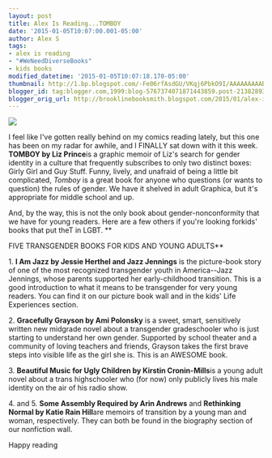 ```yaml
---
layout: post
title: Alex Is Reading...TOMBOY
date: '2015-01-05T10:07:00.001-05:00'
author: Alex S
tags:
- alex is reading
- "#WeNeedDiverseBooks"
- kids books
modified_datetime: '2015-01-05T10:07:18.170-05:00'
thumbnail: http://1.bp.blogspot.com/-Fe06rfAsdGU/VKqj6PbkO9I/AAAAAAAAABo/9vYAxYJpdNg/s72-c/tomboy.jpg
blogger_id: tag:blogger.com,1999:blog-5767374071871443859.post-2138289306573014304
blogger_orig_url: http://brooklinebooksmith.blogspot.com/2015/01/alex-is-readingtomboy.html
---
```

[![](http://1.bp.blogspot.com/-Fe06rfAsdGU/VKqj6PbkO9I/AAAAAAAAABo/9vYAxYJpdNg/s1600/tomboy.jpg)](http://1.bp.blogspot.com/-Fe06rfAsdGU/VKqj6PbkO9I/AAAAAAAAABo/9vYAxYJpdNg/s1600/tomboy.jpg)

I feel like I've gotten really behind on my comics reading lately, but this one has been on my radar for awhile, and I FINALLY sat down with it this week. **TOMBOY by Liz Prince**is a graphic memoir of Liz's search for gender identity in a culture that frequently subscribes to only two distinct boxes: Girly Girl and Guy Stuff. Funny, lively, and unafraid of being a little bit complicated, _Tomboy_ is a great book for anyone who questions (or wants to question) the rules of gender. We have it shelved in adult Graphica, but it's appropriate for middle school and up.

And, by the way, this is not the only book about gender-nonconformity that we have for young readers. Here are a few others if you're looking forkids' books that put theT in LGBT.
**

FIVE TRANSGENDER BOOKS FOR KIDS AND YOUNG ADULTS**

1\. **I Am Jazz by Jessie Herthel and Jazz Jennings** is the picture-book story of one of the most recognized transgender youth in America--Jazz Jennings, whose parents supported her early-childhood transition. This is a good introduction to what it means to be transgender for very young readers. You can find it on our picture book wall and in the kids' Life Experiences section.

2\. **Gracefully Grayson by Ami Polonsky** is a sweet, smart, sensitively written new midgrade novel about a transgender gradeschooler who is just starting to understand her own gender. Supported by school theater and a community of loving teachers and friends, Grayson takes the first brave steps into visible life as the girl she is. This is an AWESOME book.

3\. **Beautiful Music for Ugly Children by Kirstin Cronin-Mills**is a young adult novel about a trans highschooler who (for now) only publicly lives his male identity on the air of his radio show.

4\. and 5\. **Some Assembly Required by Arin Andrews** and **Rethinking Normal by Katie Rain Hill**are memoirs of transition by a young man and woman, respectively. They can both be found in the biography section of our nonfiction wall.

Happy reading